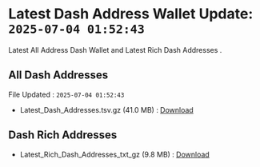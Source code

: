 # Latest Dash Address Wallet Update: `2025-07-04 01:52:43`

Latest All Address Dash Wallet and Latest Rich Dash Addresses .

## All Dash Addresses

File Updated : `2025-07-04 01:52:43`

- Latest_Dash_Addresses.tsv.gz (41.0 MB) : [Download](https://github.com/Pymmdrza/Rich-Address-Wallet/releases/tag/Dash)

## Dash Rich Addresses

- Latest_Rich_Dash_Addresses_txt_gz (9.8 MB) : [Download](https://github.com/Pymmdrza/Rich-Address-Wallet/releases/tag/Dash)
